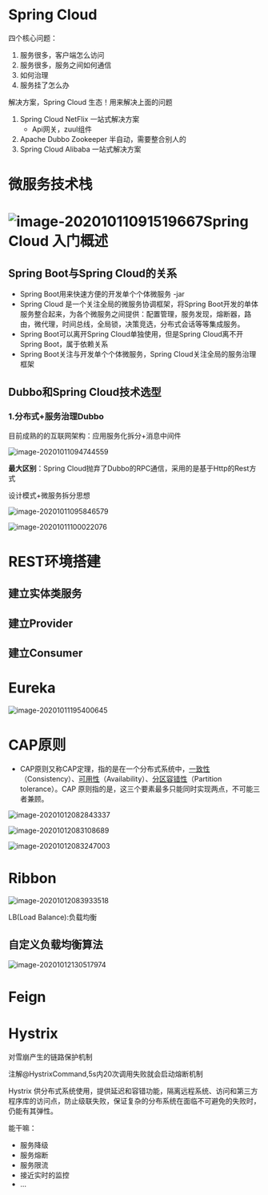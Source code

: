 # Spring Cloud

四个核心问题：

1. 服务很多，客户端怎么访问
2. 服务很多，服务之间如何通信
3. 如何治理
4. 服务挂了怎么办

解决方案，Spring Cloud    生态！用来解决上面的问题

1. Spring Cloud NetFlix	一站式解决方案
   - Api网关，zuul组件
2. Apache Dubbo Zookeeper   半自动，需要整合别人的
3. Spring Cloud Alibaba     一站式解决方案

# 微服务技术栈

# ![image-20201011091519667](https://gitee.com/yang_jian_white/test-picgo/raw/master/image-20201011091519667.png)Spring Cloud 入门概述

## Spring Boot与Spring Cloud的关系

- Spring Boot用来快速方便的开发单个个体微服务   -jar
- Spring Cloud 是一个关注全局的微服务协调框架，将Spring Boot开发的单体服务整合起来，为各个微服务之间提供：配置管理，服务发现，熔断器，路由，微代理，时间总线，全局锁，决策竞选，分布式会话等等集成服务。
- Spring Boot可以离开Spring Cloud单独使用，但是Spring Cloud离不开Spring Boot，属于依赖关系
- Spring Boot关注与开发单个个体微服务，Spring Cloud关注全局的服务治理框架

## Dubbo和Spring Cloud技术选型

### 1.分布式+服务治理Dubbo

目前成熟的的互联网架构：应用服务化拆分+消息中间件

![image-20201011094744559](https://gitee.com/yang_jian_white/test-picgo/raw/master/image-20201011094744559.png)

**最大区别**：Spring Cloud抛弃了Dubbo的RPC通信，采用的是基于Http的Rest方式

设计模式+微服务拆分思想

![image-20201011095846579](https://gitee.com/yang_jian_white/test-picgo/raw/master/image-20201011095846579.png)

![image-20201011100022076](https://gitee.com/yang_jian_white/test-picgo/raw/master/image-20201011100022076.png)

# REST环境搭建

## 建立实体类服务

## 建立Provider

## 建立Consumer

# Eureka

![image-20201011195400645](https://gitee.com/yang_jian_white/test-picgo/raw/master/image-20201011195400645.png)

# CAP原则

- CAP原则又称CAP定理，指的是在一个分布式系统中，[一致性](https://baike.baidu.com/item/一致性/9840083)（Consistency）、[可用性](https://baike.baidu.com/item/可用性/109628)（Availability）、[分区容错性](https://baike.baidu.com/item/分区容错性/23734073)（Partition tolerance）。CAP 原则指的是，这三个要素最多只能同时实现两点，不可能三者兼顾。

![image-20201012082843337](https://gitee.com/yang_jian_white/test-picgo/raw/master/image-20201012082843337.png)

![image-20201012083108689](https://gitee.com/yang_jian_white/test-picgo/raw/master/image-20201012083227712.png)

![image-20201012083247003](https://gitee.com/yang_jian_white/test-picgo/raw/master/image-20201012083247003.png)

# Ribbon

![image-20201012083933518](https://gitee.com/yang_jian_white/test-picgo/raw/master/image-20201012083933518.png)

LB(Load Balance):负载均衡

## 自定义负载均衡算法

![image-20201012130517974](https://gitee.com/yang_jian_white/test-picgo/raw/master/image-20201012130517974.png)

# Feign

# Hystrix

对雪崩产生的链路保护机制

注解@HystrixCommand,5s内20次调用失败就会启动熔断机制

Hystrix 供分布式系统使用，提供延迟和容错功能，隔离远程系统、访问和第三方程序库的访问点，防止级联失败，保证复杂的分布系统在面临不可避免的失败时，仍能有其弹性。

能干嘛：

- 服务降级
- 服务熔断
- 服务限流
- 接近实时的监控
- …